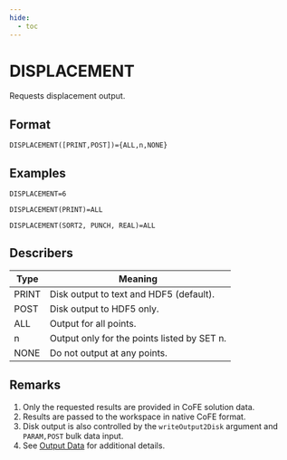 ```yaml
---
hide:
  - toc
---
```

# DISPLACEMENT
Requests displacement output.

## Format
`DISPLACEMENT([PRINT,POST])={ALL,n,NONE}`

## Examples
`DISPLACEMENT=6`

`DISPLACEMENT(PRINT)=ALL`

`DISPLACEMENT(SORT2, PUNCH, REAL)=ALL`


## Describers
| Type       | Meaning  |
| ---------- | -------- |
| PRINT      | Disk output to text and HDF5 (default).            |
| POST       | Disk output to HDF5 only.                          |
| ALL        | Output for all points.                             |
| n          | Output only for the points listed by SET n.        |
| NONE       | Do not output at any points.                       |

## Remarks
1. Only the requested results are provided in CoFE solution data.
2. Results are passed to the workspace in native CoFE format.
3. Disk output is also controlled by the `writeOutput2Disk` argument and `PARAM,POST` bulk data input.
4. See [Output Data](../../../3._User_Guide/Output_Data) for additional details. 
